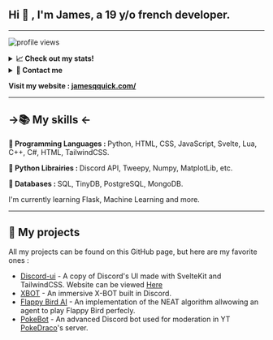 <h2>Hi 👋 , I'm James, a 19 y/o french developer.</h2>

<hr>

![profile views](https://komarev.com/ghpvc/?username=HerbeMalveillante&label=Profile%20views&color=0e75b6&style=flat)
  
<details>
<summary><b>📈 Check out my stats!</b></summary>

</div>

<br /><br />

<div align="center">
  
<img alt = "GitHub Stats" src="https://github-readme-stats.vercel.app/api?username=AAAAAXfda&show_icons=true&theme=dark">

</div>

<br /><br />

<div align="center">

## 🏆 Github Stats
[![trophy](https://github-profile-trophy.vercel.app/?username=batazor&&theme=darkhub)](https://github.com/ryo-ma/github-profile-trophy)
  
<img alt = "Top Language" src="https://github-readme-stats.vercel.app/api/top-langs/?username=AAAAAxfda&hide_border=false&title_color=C9D1D9&text_color=8B948D&layout=compact&bg_color=0D1117&theme=dark">

<img src="https://wakatime.com/share/@635b4c51-3103-41e6-85f8-609ac1cf13e0/b433bad7-2a24-43cd-83cc-96a1d1d9d132.png"/>


<a href="https://wakatime.com"><img src="https://wakatime.com/share/@635b4c51-3103-41e6-85f8-609ac1cf13e0/fc12ba77-97b8-4a44-a26e-c2b6d14c266b.png" /></a>
</details>



<details>
<summary><b>📩 Contact me</b></summary
<ul>
<li>💬 Discord : <code>James#9238</code> </li>
<li>🦜 Twitter : <a href="https://twitter.com/jakeshelley">@HerbeMalveilla1</a></li>
<li>🎥 Youtube : <a href="https://www.youtube.com/channel/UCBo6NP6WdlePYlJMLKLK40g">James Haville</a></li>
</ul> 

</details>

<b>Visit my website : <a href="https://www.jamesqquick.com/">jamesqquick.com/</a></b>

<hr>


<h2>->📚 My skills <-</h2>

<p><b>🦾 Programming Languages : </b>Python, HTML, CSS, JavaScript, Svelte, Lua, C++, C#, HTML, TailwindCSS.</p>
<p><b>🐍 Python Librairies : </b>Discord API, Tweepy, Numpy, MatplotLib, etc.</p>
<p><b>💾 Databases : </b>SQL, TinyDB, PostgreSQL, MongoDB.</p>

I'm currently learning Flask, Machine Learning and more.


<hr>

<h2>🚩 My projects</h2>

All my projects can be found on this GitHub page, but here are my favorite ones :

<ul>
<li><a href="https://github.com/AAAAAXfda/discord-ui">Discord-ui</a> - A copy of Discord's UI made with SvelteKit and TailwindCSS. Website can be viewed <a href="https://discord-ui-herbemalveillante.vercel.app">Here</a></li>
<li><a href="https://github.com/AAAAAXfda/XBOT-discord">XBOT</a> - An immersive X-BOT built in Discord.</li>
<li><a href="https://github.com/AAAAAXfda/MyFlappyBirdAI">Flappy Bird AI</a> - An implementation of the NEAT algorithm allwowing an agent to play Flappy Bird perfecly.</li>
<li><a href="https://discord.gg/pokedraco">PokeBot</a> - An advanced Discord bot used for moderation in YT <a href="https://www.youtube.com/channel/UCGogCYmJUnrGw65rgYbxsgg">PokeDraco</a>'s server.</li>
</ul>
